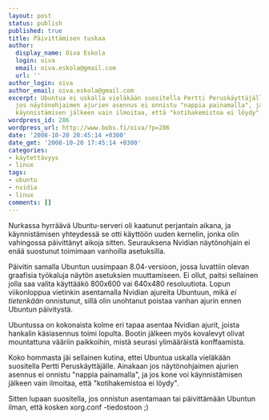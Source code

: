```yaml
---
layout: post
status: publish
published: true
title: Päivittämisen tuskaa
author:
  display_name: Oiva Eskola
  login: oiva
  email: oiva.eskola@gmail.com
  url: ''
author_login: oiva
author_email: oiva.eskola@gmail.com
excerpt: Ubuntua ei uskalla vieläkään suositella Pertti Peruskäyttäjälle. Ainakaan
  jos näytönohjaimen ajurien asennus ei onnistu "nappia painamalla", ja jos kone voi
  käynnistämisen jälkeen vain ilmoitaa, että "kotihakemistoa ei löydy".
wordpress_id: 286
wordpress_url: http://www.bobs.fi/oiva/?p=286
date: '2008-10-20 20:45:14 +0300'
date_gmt: '2008-10-20 17:45:14 +0300'
categories:
- käytettävyys
- linux
tags:
- ubuntu
- nvidia
- linux
comments: []
---
```

<p>Nurkassa hyrräävä Ubuntu-serveri oli kaatunut perjantain aikana, ja käynnistämisen yhteydessä se otti käyttöön uuden kernelin, jonka olin vahingossa päivittänyt aikoja sitten. Seurauksena Nvidian näytönohjain ei enää suostunut toimimaan vanhoilla asetuksilla.</p>
<p>Päivitin samalla Ubuntun uusimpaan 8.04-versioon, jossa luvattiin olevan graafisia työkaluja näytön asetuksien muuttamiseen. Ei ollut, paitsi sellainen jolla saa valita käyttääkö 800x600 vai 640x480 resoluutiota. Lopun viikonloppua vietinkin asentamalla Nvidian ajureita Ubuntuun, mikä <em>ei tietenkään</em> onnistunut, sillä olin unohtanut poistaa vanhan ajurin ennen Ubuntun päivitystä.</p>
<p>Ubuntussa on kokonaista kolme eri tapaa asentaa Nvidian ajurit, joista hankalin käsiasennus toimi lopulta. Bootin jälkeen myös kovalevyt olivat mountattuna vääriin paikkoihin, mistä seurasi ylimääräistä konffaamista.</p>
<p>Koko hommasta jäi sellainen kutina, ettei Ubuntua uskalla vieläkään suositella Pertti Peruskäyttäjälle. Ainakaan jos näytönohjaimen ajurien asennus ei onnistu "nappia painamalla", ja jos kone voi käynnistämisen jälkeen vain ilmoitaa, että "kotihakemistoa ei löydy".</p>
<p>Sitten lupaan suositella, jos onnistun asentamaan tai päivittämään Ubuntun ilman, että kosken xorg.conf -tiedostoon ;)</p>
